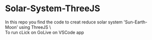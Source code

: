 # Solar-System-ThreeJS
In this repo you find the code to creat reduce solar system 'Sun-Earth-Moon' using ThreeJS \\\
To run cLick on GoLive on VSCode app 
